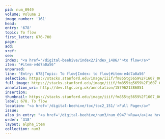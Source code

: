 ```yaml
---
pid: num_0949
volume: Volume 2
image_number: '161'
head: 
entry: '678'
topic: To flow
first_letter: 676-700
page: 
add: 
xref: 
see: 
index: "<a href='/digital-beehive/index2/index_1486/'>to flow</a>"
item: "#item-e4d7a0a56"
unparsed: 
line: 'Entry: 678|Topic: To flow|Index: to flow|#item-e4d7a0a56'
selection: https://stacks.stanford.edu/image/iiif/fm855tg5659%2F1607_0628/453,2812,2862,168/full/0/default.jpg
full_image: https://stacks.stanford.edu/image/iiif/fm855tg5659%2F1607_0628/full/full/0/default.jpg
annotation_uri: http://dev.llgc.org.uk/annotation/1579621386851
insertion: 
thumbnail: https://stacks.stanford.edu/image/iiif/fm855tg5659%2F1607_0628/453,2812,600,180/250,/0/default.jpg
label: 678. To flow
location: "<a href='/digital-beehive/toc/toc2_151/'>Full Page</a>"
issue: 
also_in_entry: "<a href='/digital-beehive/num3/num_0947'>Raw</a>|<a href='/digital-beehive/num3/num_0948'>Cucumers</a>"
order: '318'
layout: alpha_item
collection: num3
---
```


